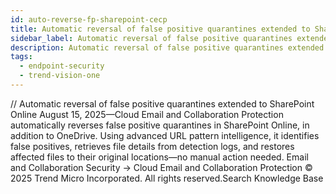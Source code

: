 ```yaml
---
id: auto-reverse-fp-sharepoint-cecp
title: Automatic reversal of false positive quarantines extended to SharePoint Online
sidebar_label: Automatic reversal of false positive quarantines extended to SharePoint Online
description: Automatic reversal of false positive quarantines extended to SharePoint Online
tags:
  - endpoint-security
  - trend-vision-one
---
```


/*<![CDATA[*/ $('#title').html($('meta[name=map-description]').attr('content')); /*]]>*/ Automatic reversal of false positive quarantines extended to SharePoint Online August 15, 2025—Cloud Email and Collaboration Protection automatically reverses false positive quarantines in SharePoint Online, in addition to OneDrive. Using advanced URL pattern intelligence, it identifies false positives, retrieves file details from detection logs, and restores affected files to their original locations—no manual action needed. Email and Collaboration Security → Cloud Email and Collaboration Protection © 2025 Trend Micro Incorporated. All rights reserved.Search Knowledge Base
